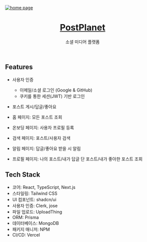<a href="https://postplanet.vercel.app">
  <img alt="home page" src="https://github.com/user-attachments/assets/af0e0f64-a2c1-478a-bc57-4ebc97b4c671" />
  <h1 align="center">PostPlanet</h1>
</a>

<p align="center">
  소셜 미디어 플랫폼
</p>
<br/>

## Features

- 사용자 인증

  - 이메일/소셜 로그인 (Google & GitHub)
  - 쿠키를 통한 세션(JWT) 기반 로그인

- 포스트 게시/답글/좋아요

- 홈 페이지: 모든 포스트 조회

- 온보딩 페이지: 사용자 프로필 등록

- 검색 페이지: 포스트/사용자 검색

- 알림 페이지: 답글/좋아요 받을 시 알림

- 프로필 페이지: 나의 포스트/내가 답글 단 포스트/내가 좋아한 포스트 조회

## Tech Stack

- 코어: React, TypeScript, Next.js
- 스타일링: Tailwind CSS
- UI 컴포넌트: shadcn/ui
- 사용자 인증: Clerk, jose
- 파일 업로드: UploadThing
- ORM: Prisma
- 데이터베이스: MongoDB
- 패키지 매니저: NPM
- CI/CD: Vercel
